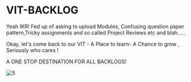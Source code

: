# VIT-BACKLOG

Yeah IKR! Fed up of asking to upload Modules, Confusing question paper pattern,Tricky assignments 
and so called Project Reviews etc and blah.....

Okay, let's come back to our VIT - A Place to learn- A Chance to grow , Seriously who cares !

A ONE STOP DESTINATION FOR ALL BACKLOGS!

![5](https://user-images.githubusercontent.com/53599318/104418417-ddd64b80-559c-11eb-8abe-9c40aab5fd0c.PNG)


